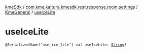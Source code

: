 [kmeSdk](../../index.md) / [com.kme.kaltura.kmesdk.rest.response.room.settings](../index.md) / [KmeGeneral](index.md) / [useIceLite](./use-ice-lite.md)

# useIceLite

`@SerializedName("use_ice_lite") val useIceLite: `[`String`](https://kotlinlang.org/api/latest/jvm/stdlib/kotlin/-string/index.html)`?`